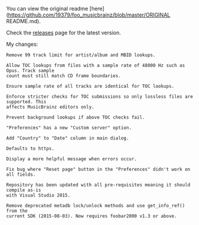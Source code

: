 You can view the original readme [here](https://github.com/19379/foo_musicbrainz/blob/master/ORIGINAL README.md).

Check the [releases](https://github.com/19379/foo_musicbrainz/releases) page for the latest version.

My changes:

```
Remove 99 track limit for artist/album and MBID lookups.

Allow TOC lookups from files with a sample rate of 48000 Hz such as Opus. Track sample
count must still match CD frame boundaries.

Ensure sample rate of all tracks are identical for TOC lookups.

Enforce stricter checks for TOC submissions so only lossless files are supported. This
affects MusicBrainz editors only.

Prevent background lookups if above TOC checks fail.

"Preferences" has a new "Custom server" option.

Add "Country" to "Date" column in main dialog.

Defaults to https.

Display a more helpful message when errors occur.

Fix bug where "Reset page" button in the "Preferences" didn't work on all fields.

Repository has been updated with all pre-requisites meaning it should compile as-is
with Visual Studio 2015.

Remove deprecated metadb lock/unlock methods and use get_info_ref() from the
current SDK (2015-08-03). Now requires foobar2000 v1.3 or above.
```
